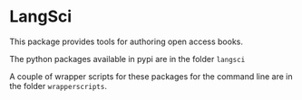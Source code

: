 # LangSci

This package provides tools for authoring open access books. 

The python packages available in pypi are in the folder `langsci`

A couple of wrapper scripts for these packages for the command line are in the folder `wrapperscripts`. 

